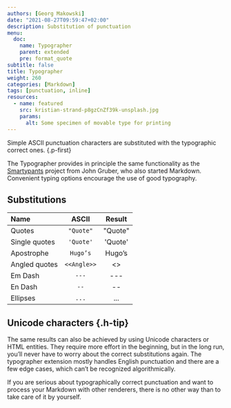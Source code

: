 ```yaml
---
authors: [Georg Makowski]
date: "2021-08-27T09:59:47+02:00"
description: Substitution of punctuation 
menu:
  doc:
    name: Typographer
    parent: extended
    pre: format_quote
subtitle: false
title: Typographer
weight: 260
categories: [Markdown]
tags: [punctuation, inline]
resources:
  - name: featured
    src: kristian-strand-p8gzCnZf39k-unsplash.jpg
    params:
      alt: Some specimen of movable type for printing 
---
```


Simple ASCII punctuation characters are substituted with the typographic correct ones.
{.p-first} <!--more-->

The Typographer provides in principle the same functionality as the [Smartypants](https://daringfireball.net/projects/smartypants/) project from John Gruber, who also started Markdown. Convenient typing options encourage the use of good typography.

## Substitutions
| Name          |    ASCII    |  Result   |
| :------------ | :---------: | :-------: |
| Quotes        |  `"Quote"`  |  "Quote"  |
| Single quotes |  `'Quote'`  |  'Quote'  |
| Apostrophe    |  `Hugo’s`   |  Hugo’s   |
| Angled quotes | `<<Angle>>` | <<Angle>> |
| Em Dash       |    `---`    |    ---    |
| En Dash       |    `--`     |    --     |
| Ellipses      |    `...`    |    ...    |

## Unicode characters {.h-tip}
The same results can also be achieved by using Unicode characters or HTML entities. They require more effort in the beginning, but in the long run, you’ll never have to worry about the correct substitutions again. The typographer extension mostly handles English punctuation and there are a few edge cases, which can’t be recognized algorithmically.

If you are serious about typographically correct punctuation and want to process your Markdown with other renderers, there is no other way than to take care of it by yourself.
